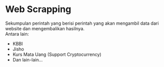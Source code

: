 # Web Scrapping
Sekumpulan perintah yang berisi perintah yang akan mengambil data dari website dan mengembalikan hasilnya.<br>
Antara lain:
- KBBI
- Jisho
- Kurs Mata Uang (Support Cryptocurrency)
- Dan lain-lain...